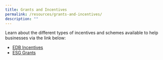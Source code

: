 ```yaml
---
title: Grants and Incentives
permalink: /resources/grants-and-incentives/
description: ""
---
```

Learn about the different types of incentives and schemes available to help businesses via the link below: 


- [EDB Incentives](https://www.edb.gov.sg/en/how-we-help/incentives-and-schemes.html)
- [ESG Grants](https://www.enterprisesg.gov.sg/financial-assistance/grants)